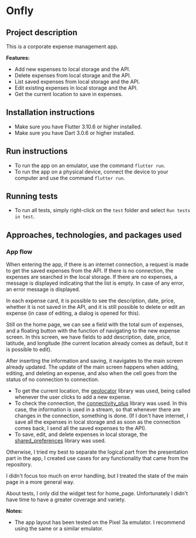 # Onfly

## Project description

This is a corporate expense management app.

**Features:**

* Add new expenses to local storage and the API.
* Delete expenses from local storage and the API.
* List saved expenses from local storage and the API.
* Edit existing expenses in local storage and the API.
* Get the current location to save in expenses.

## Installation instructions

* Make sure you have Flutter 3.10.6 or higher installed.
* Make sure you have Dart 3.0.6 or higher installed.

## Run instructions

* To run the app on an emulator, use the command `flutter run`.
* To run the app on a physical device, connect the device to your computer and use the command `flutter run`.

## Running tests

* To run all tests, simply right-click on the `test` folder and select `Run tests in test`.

## Approaches, technologies, and packages used

### App flow

When entering the app, if there is an internet connection, a request is made to get the saved expenses from the API. If there is no connection, the expenses are searched in the local storage. If there are no expenses, a message is displayed indicating that the list is empty. In case of any error, an error message is displayed.

In each expense card, it is possible to see the description, date, price, whether it is not saved in the API, and it is still possible to delete or edit an expense (in case of editing, a dialog is opened for this).

Still on the home page, we can see a field with the total sum of expenses, and a floating button with the function of navigating to the new expense screen. In this screen, we have fields to add description, date, price, latitude, and longitude (the current location already comes as default, but it is possible to edit).

After inserting the information and saving, it navigates to the main screen already updated. The update of the main screen happens when adding, editing, and deleting an expense, and also when the cell goes from the status of no connection to connection.

* To get the current location, the [geolocator](https://pub.dev/packages/geolocator) library was used, being called whenever the user clicks to add a new expense.
* To check the connection, the [connectivity_plus](https://pub.dev/packages/connectivity_plus) library was used. In this case, the information is used in a stream, so that whenever there are changes in the connection, something is done. (If I don't have internet, I save all the expenses in local storage and as soon as the connection comes back, I send all the saved expenses to the API).
* To save, edit, and delete expenses in local storage, the [shared_preferences](https://pub.dev/packages/shared_preferences) library was used.

Otherwise, I tried my best to separate the logical part from the presentation part in the app, I created use cases for any functionality that came from the repository.

I didn't focus too much on error handling, but I treated the state of the main page in a more general way.

About tests, I only did the widget test for home_page. Unfortunately I didn't have time to have a greater coverage and variety.

**Notes:**

* The app layout has been tested on the Pixel 3a emulator. I recommend using the same or a similar emulator.
